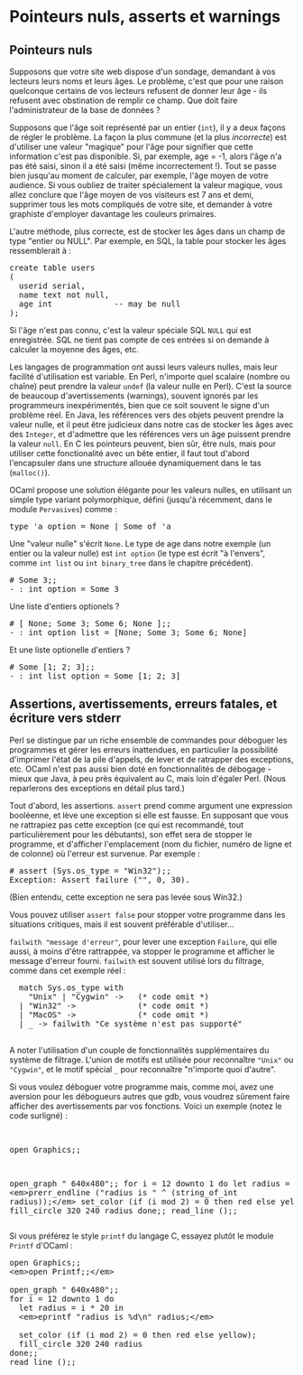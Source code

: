 <!DOCTYPE html PUBLIC "-//W3C//DTD XHTML 1.0 Strict//EN" "http://www.w3.org/TR/xhtml1/DTD/xhtml1-strict.dtd">
<html xmlns="http://www.w3.org/1999/xhtml" xml:lang="en" lang="en">
<head>
  <title>Pointeurs nuls, asserts et warnings</title>
</head>
<body>
  <h1>Pointeurs nuls, asserts et warnings</h1>

  <a name="Pointeurs_nuls"></a><h2><span>Pointeurs nuls</span></h2>

<p class="first_para">Supposons que votre site web dispose d'un sondage, demandant à vos lecteurs leurs noms et leurs âges. Le problème, c'est que pour une raison quelconque certains de vos lecteurs refusent de donner leur âge - ils refusent avec obstination de remplir ce champ. Que doit faire l'administrateur de la base de données ?</p>
<p>Supposons que l'âge soit représenté par un entier (<code>int</code>), il y a deux façons de régler le problème. La façon la plus commune (et la plus <em>incorrecte</em>) est d'utiliser une valeur &quot;magique&quot; pour l'âge pour signifier que cette information c'est pas disponible. Si, par exemple, age = -1, alors l'âge n'a pas été saisi, sinon il a été saisi (même incorrectement !). Tout se passe bien jusqu'au moment de calculer, par exemple, l'âge moyen de votre audience. Si vous oubliez de traiter spécialement la valeur magique, vous allez conclure que l'âge moyen de vos visiteurs est 7 ans et demi, supprimer tous les mots compliqués de votre site, et demander à votre graphiste d'employer davantage les couleurs primaires.</p>

<p>L'autre méthode, plus correcte, est de stocker les âges dans un champ de type &quot;entier ou NULL&quot;. Par exemple, en SQL, la table pour stocker les âges ressemblerait à :</p>
<pre>
create table users
(
  userid serial,
  name text not null,
  age int             -- may be null
);
</pre>

<p class="first_para">Si l'âge n'est pas connu, c'est la valeur spéciale SQL <code>NULL</code> qui est enregistrée. SQL ne tient pas compte de ces entrées si on demande à calculer la moyenne des âges, etc.</p>
<p>Les langages de programmation ont aussi leurs valeurs nulles, mais leur facilité d'utilisation est variable. En Perl, n'importe quel scalaire (nombre ou chaîne) peut prendre la valeur <code>undef</code> (la valeur nulle en Perl). C'est la source de beaucoup d'avertissements (warnings), souvent ignorés par les programmeurs inexpérimentés, bien que ce soit souvent le signe d'un problème réel. En Java, les références vers des objets peuvent prendre la valeur nulle, et il peut être judicieux dans notre cas de stocker les âges avec des <code>Integer</code>, et d'admettre que les références vers un âge puissent prendre la valeur <code>null</code>. En C les pointeurs peuvent, bien sûr, être nuls, mais pour utiliser cette fonctionalité avec un bête entier, il faut tout d'abord l'encapsuler dans une structure allouée dynamiquement dans le tas (<code>malloc()</code>).</p>

<p>OCaml propose une solution élégante pour les valeurs nulles, en utilisant un simple type variant polymorphique, défini (jusqu'à récemment, dans le module <code>Pervasives</code>) comme :</p>
<pre>
type 'a option = None | Some of 'a
</pre>

<p class="first_para">Une &quot;valeur nulle&quot; s'écrit <code>None</code>. Le type de age dans notre exemple (un entier ou la valeur nulle) est <code>int option</code> (le type est écrit &quot;à l'envers&quot;, comme <code>int list</code> ou <code>int binary_tree</code> dans le chapitre précédent).</p>

<pre>
# Some 3;;
- : int option = Some 3
</pre>

<p class="first_para">Une liste d'entiers optionels ?</p>
<pre>
# [ None; Some 3; Some 6; None ];;
- : int option list = [None; Some 3; Some 6; None]
</pre>

<p class="first_para">Et une liste optionelle d'entiers ?</p>
<pre>
# Some [1; 2; 3];;
- : int list option = Some [1; 2; 3]
</pre>

<a name="Assertions__avertissements__erreurs_fatales__et_écriture_vers_stderr"></a><h2><span>Assertions, avertissements, erreurs fatales, et écriture vers stderr</span></h2>

<p class="first_para">Perl se distingue par un riche ensemble de commandes pour déboguer les programmes et gérer les erreurs inattendues, en particulier la possibilité d'imprimer l'état de la pile d'appels, de lever et de ratrapper des exceptions, etc. OCaml n'est pas aussi bien doté en fonctionnalités de débogage - mieux que Java, à peu près équivalent au C, mais loin d'égaler Perl. (Nous reparlerons des exceptions en détail plus tard.)</p>
<p>Tout d'abord, les assertions. <code>assert</code> prend comme argument une expression booléenne, et lève une exception si elle est fausse. En supposant que vous ne rattrapiez pas cette exception (ce qui est recommandé, tout particulièrement pour les débutants), son effet sera de stopper le programme, et d'afficher l'emplacement (nom du fichier, numéro de ligne et de colonne) où l'erreur est survenue. Par exemple :</p>
<pre>
# assert (Sys.os_type = &quot;Win32&quot;);;
Exception: Assert_failure (&quot;&quot;, 0, 30).
</pre>

<p class="first_para">(Bien entendu, cette exception ne sera pas levée sous Win32.)</p>
<p>Vous pouvez utiliser <code>assert false</code> pour stopper votre programme dans les situations critiques, mais il est souvent préférable d'utiliser...</p>

<p><code>failwith &quot;message d'erreur&quot;</code>, pour lever une exception <code>Failure</code>, qui elle aussi, à moins d'être rattrappée, va stopper le programme et afficher le message d'erreur fourni. <code>failwith</code> est souvent utilisé lors du filtrage, comme dans cet exemple réel :</p>
<pre>
  match Sys.os_type with
    &quot;Unix&quot; | &quot;Cygwin&quot; -&gt;   (* code omit *)
  | &quot;Win32&quot; -&gt;             (* code omit *)
  | &quot;MacOS&quot; -&gt;             (* code omit *)
  | _ -&gt; failwith &quot;Ce système n'est pas supporté&quot;

</pre>

<p class="first_para">A noter l'utilisation d'un couple de fonctionnalités supplémentaires du système de filtrage. L'union de motifs est utilisée pour reconnaître <code>&quot;Unix&quot;</code> ou <code>&quot;Cygwin&quot;</code>, et le motif spécial <code>_</code> pour reconnaître &quot;n'importe quoi d'autre&quot;.</p>
<p>Si vous voulez déboguer votre programme mais, comme moi, avez une aversion pour les débogueurs autres que gdb, vous voudrez sûrement faire afficher des avertissements par vos fonctions. Voici un exemple (notez le code surligné) :</p>
<pre>

open Graphics;;

open_graph &quot; 640x480&quot;;;
for i = 12 downto 1 do
  let radius = i * 20 in
  &lt;em&gt;prerr_endline (&quot;radius is &quot; ^ (string_of_int radius));&lt;/em&gt;
  set_color (if (i mod 2) = 0 then red else yellow);
  fill_circle 320 240 radius
done;;
read_line ();;
</pre>

<p class="first_para">Si vous préférez le style <code>printf</code> du langage C, essayez plutôt le module <code>Printf</code> d'OCaml :</p>

<pre>
open Graphics;;
&lt;em&gt;open Printf;;&lt;/em&gt;

open_graph &quot; 640x480&quot;;;
for i = 12 downto 1 do
  let radius = i * 20 in
  &lt;em&gt;eprintf &quot;radius is %d\n&quot; radius;&lt;/em&gt;

  set_color (if (i mod 2) = 0 then red else yellow);
  fill_circle 320 240 radius
done;;
read_line ();;
</pre>


</div>


</body>

</html>

